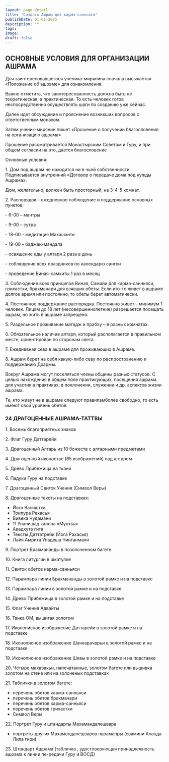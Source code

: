 ```yaml
---
layout: page-detail
title: "Создать Ашрам для карма-санньяси"
publishDate: 01-01-2025
description: ""
tags:
image:
draft: false
---
```


## ОСНОВНЫЕ УСЛОВИЯ ДЛЯ ОРГАНИЗАЦИИ АШРАМА

  
 Для заинтересовавшегося ученика-мирянина сначала высылается «Положение об ашраме» для ознакомления.

 Важно отметить, что заинтересованность должна быть не теоретическая, а практическая. То есть человек готов неспосредственно осуществлять шаги по созданию уже сейчас.

 Далее идет обсуждение и прояснение возникших вопросов с ответственным монахом.

 Затем ученик-мирянин пишет «Прошение о получении благословения на организацию ашрама»

 Прошение рассматривается Монастырским Советом и Гуру, и при общем согласии на это, дается благословение

 Основные условия:

 1\. Дом под ашрам не находится ни в чьей собственности. Подписывается внутренний «Договор о передаче дома под нужды Ашрама».

 Дом, желательно, должен быть просторный, на 3-4-5 комнат.

 2\. Распорядок – ежедневное соблюдение и поддержание основных пунктов:

 \- 6-00 – мантры

 \- 9-00 – сутра

 \- 18-00 – медитация Махашанти

 \- 19-00 – баджан-мандала

 \- освящение еды у алтаря 2 раза в день

 \- соблюдение всех праздников по календарю сангхи

 \- проведение Виная-самхиты 1 раз в месяц

 3\. Соблюдение всех принципов Виная, Самайи для карма-санньяси, грихастхи, брахмачари для взявших обеты. Если кто-то живет в ашраме долгое время или постоянно, то обеты берет автоматически.

 4\. Постоянное поддержание распорядка. Постоянно живет – минимум 1 человек. Лицам до 18 лет (несовершеннолетние) разрешается посещать ашрам, но жить в ашраме запрещено.

 5\. Раздельное проживание матадж и прабху – в разных комнатах.

 6\. Обязательное наличие алтаря, который располагается в правильном месте, ориентирован по сторонам света.

 7\. Ежедневная сева в ашраме для проживающих в Ашраме.

 8\. Ашрам берет на себя какую-либо севу по распространению и поддержанию Дхармы.

 Вокруг Ашрама могут поселяться члены общины разных статусов. С целью нахождения в общем поле практикующих, посещения ашрама для участия в практиках, в поклонении, служении и др. аспектов жизни ашрама.

 Те, кто живут не в ашраме следуют правиламболее свободно, то есть имеют свой уровень обетов.

### 24 ДРАГОЦЕННЫЕ АШРАМА-ТАТТВЫ

 1\. Восемь благоприятных знаков

 2\. Флаг Гуру Даттарейи

 3\. Драгоценный Алтарь из 10 божеств с алтарными предметами

 4\. Драгоценный иконостас (65 изображений) над алтарем

 5\. Древо Прибежища на ткани

 6\. Падуки Гуру на подставке

 7\. Драгоценный Свиток Учения (Символ Веры)

 8\. Драгоценные тексты на подставках:

* Йога Васиштха
* Трипура Рахасья
* Вивека Чудамани
* 11 Упанишад канона «Мукхья»
* Авадхута гита
* Тексты Даттатрейи (Йога Рахасья)
* Лайя Амрита Упадеша Чинтанмани

 9\. Портрет Брахмананды в позолоченном багете

 10\. Книга литургии в шкатулке

 11\. Свиток обетов карма-санньяси

 12\. Парампара линии Брахмананды в золотой рамке и на подставке

 13\. Парампара линии в золотой рамке и на подставке

 14\. Древо Прибежища в золотой рамке и на подставке

 15\. Флаг Учения Адвайты

 16\. Танка ОМ, вышитая золотом

 17\. Иконописное изображение Даттарейи в золотой рамке и на подставке

 18\. Иконописное изображение Шанкарачарьи в золотой рамке и на подставке

 19\. Иконописное изображение Шивы в золотой рамке и на подставке

 20\. Четыре махавакьи, напечатанные, золотом багете или вышивка золотом на стене или на золоченых подставках

 21\. Таблички в золотом багете:

* перечень обетов карма-санньяси
* перечень обетов брахмачари
* перечень обетов карма-санньяси
* перечень обетов грихастхи
* Символ Веры

 22\. Портрет Гуру и штандарты Махамандалешвара

* портреты других Махамандалешваров парамапры (свамини Ананда Лила гири)

 23\. Штандарт Ашрама (табличка , удостоверяющая принадлежность ашрама к линии пе-редачи Гуру и ВОСД)
  
  
